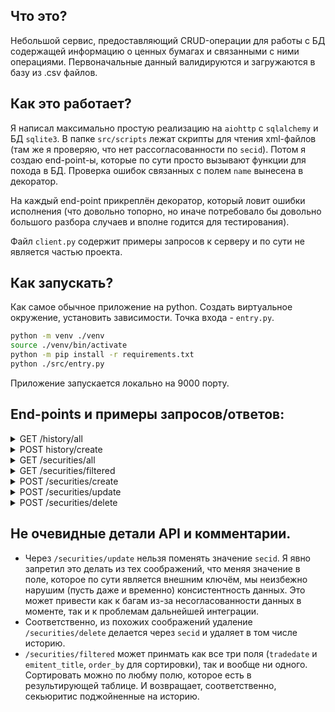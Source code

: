## Что это?
Небольшой сервис, предоставляющий CRUD-операции для работы с БД содержащей информацию о ценных бумагах и связанными с ними операциями. Первоначальные данный валидируются и загружаются в базу из .csv файлов.

## Как это работает?
Я написал максимально простую реализацию на `aiohttp` с `sqlalchemy` и БД `sqlite3`. В папке `src/scripts` лежат скрипты для чтения xml-файлов (там же я проверяю, что нет рассогласованности по `secid`). Потом я создаю end-point-ы, которые по сути просто вызывают функции для похода в БД. Проверка ошибок связанных с полем `name` вынесена в декоратор.

На каждый end-point прикреплён декоратор, который ловит ошибки исполнения (что довольно топорно, но иначе потребовало бы довольно большого разбора случаев и вполне годится для тестирования).

Файл `client.py` содержит примеры запросов к серверу и по сути не является частью проекта.

## Как запускать?
Как самое обычное приложение на python. Создать виртуальное окружение, установить зависимости. Точка входа - `entry.py`.

```bash
python -m venv ./venv
source ./venv/bin/activate
python -m pip install -r requirements.txt
python ./src/entry.py
```

Приложение запускается локально на 9000 порту.

## End-points и примеры запросов/ответов:

<details><summary>GET /history/all</summary>
response:
    
```json
{
    "status": "success",
    "data": [
        {
            "BOARDID": "TQBR",
            "TRADEDATE": "2020-04-15",
            "SHORTNAME": "АбрауДюрсо",
            "SECID": "ABRD",
            "NUMTRADES": 171.0,
            "VALUE": 734875.0,
            "OPEN": 135.5,
            "LOW": 133.5,
            "HIGH": 136.5,
            "LEGALCLOSEPRICE": 134.5,
            "WAPRICE": 135.0,
            "CLOSE": 134.5,
            "VOLUME": 5440.0,
            "MARKETPRICE2": 135.0,
            "MARKETPRICE3": 135.0,
            "ADMITTEDQUOTE": 134.5,
            "MP2VALTRD": 734875.0,
            "MARKETPRICE3TRADESVALUE": 734875.0,
            "ADMITTEDVALUE": 734875.0,
            "WAVAL": null
        },
        {
            "BOARDID": "TQDE",
            "TRADEDATE": "2020-04-15",
            "SHORTNAME": "АСКО ао",
            "SECID": "ACKO",
            "NUMTRADES": 148.0,
            "VALUE": 497102.0,
            "OPEN": 4.04,
            "LOW": 3.94,
            "HIGH": 4.24,
            "LEGALCLOSEPRICE": 4.0,
            "WAPRICE": 4.08,
            "CLOSE": 4.02,
            "VOLUME": 121700.0,
            "MARKETPRICE2": null,
            "MARKETPRICE3": 4.08,
            "ADMITTEDQUOTE": 4.0,
            "MP2VALTRD": 0.0,
            "MARKETPRICE3TRADESVALUE": 501202.0,
            "ADMITTEDVALUE": 0.0,
            "WAVAL": null
        }
    ]
}
```
</details>

<details><summary>POST history/create</summary>
request:
  
```json
{
    "BOARDID": "ABC",
    "TRADEDATE": "2020-04-15",
    "SHORTNAME": "Рога-и-копыта",
    "SECID": "ABRD",
    "NUMTRADES": 1.0,
    "VALUE": 2.0,
    "OPEN": 3.0,
    "LOW": 4.0,
    "HIGH": 5.0,
    "LEGALCLOSEPRICE": 6.0,
    "WAPRICE": 7.0,
    "CLOSE": 8.0,
    "VOLUME": 9.0,
    "MARKETPRICE2": 10.0,
    "MARKETPRICE3": 11.0,
    "ADMITTEDQUOTE": 12.5,
    "MP2VALTRD": 13.0,
    "MARKETPRICE3TRADESVALUE": 14.0,
    "ADMITTEDVALUE": 15.0
}
```

response (secid already exists):

```json
{
    "status": "success"
}

```

response (no such secid):

```json
{
    "status": "failed",
    "reason": "No such secid"
}

```

</details>

<details><summary>GET /securities/all</summary>
response:

```json
[
    {
        "id": 2699,
        "secid": "AFKS",
        "shortname": "Система ао",
        "regnumber": "1-05-01669-A",
        "name": "АФК \"Система\" ПАО ао",
        "isin": "RU000A0DQZE3",
        "is_traded": 1,
        "emitent_id": 2046,
        "emitent_title": "ПУБЛИЧНОЕ АКЦИОНЕРНОЕ ОБЩЕСТВО \"АКЦИОНЕРНАЯ ФИНАНСОВАЯ КОРПОРАЦИЯ \"СИСТЕМА\"",
        "emitent_inn": "7703104630",
        "emitent_okpo": "27987276",
        "gosreg": "1-05-01669-A",
        "type": "common_share",
        "group": "stock_shares",
        "primary_boardid": "TQBR",
        "marketprice_boardid": "TQBR"
    },
    {
        "id": 2700,
        "secid": "AFLT",
        "shortname": "Аэрофлот",
        "regnumber": "1-01-00010-A",
        "name": "Аэрофлот-росс.авиалин(ПАО)ао",
        "isin": "RU0009062285",
        "is_traded": 1,
        "emitent_id": 1300,
        "emitent_title": "Публичное акционерное общество \"Аэрофлот – российские авиалинии\"",
        "emitent_inn": "7712040126",
        "emitent_okpo": "29063984",
        "gosreg": "1-01-00010-A",
        "type": "common_share",
        "group": "stock_shares",
        "primary_boardid": "TQBR",
        "marketprice_boardid": "TQBR"
    }
]
```

</details>


<details><summary>GET /securities/filtered</summary>
request (here can be subset of this fields):
  
```json
{
    "tradedate": "2020-04-15",
    "emitent_title": "Общество с ограниченной ответственностью Управляющая компания \"Надежное управление\"",
    "order_by": "tradedate"
}
```
  
response:

```json
{
    "status": "success",
    "data": [
        {
            "secid": "RU000A0JT8U8",
            "regnumber": "1976-94172492",
            "name": "УК Надеж.управ.ЗПИФУралНедв1",
            "emitent_title": "Общество с ограниченной ответственностью Управляющая компания \"Надежное управление\"",
            "tradedate": "2020-04-15",
            "numtrades": 0.0,
            "open": null,
            "close": null
        }
    ]
}

```

</details>

<details><summary>POST /securities/create</summary>

request:

```json
{
    "secid": "AKRN",
    "shortname": "Акрон",
    "regnumber": "1-03-00207-A",
    "name": "Акрон ПАО ао",
    "isin": "RU0009028674",
    "is_traded": 1,
    "emitent_id": 1418,
    "emitent_title": "Публичное акционерное общество \"Акрон\"",
    "emitent_inn": "5321029508",
    "emitent_okpo": "00203789",
    "gosreg": "1-03-00207-A",
    "type": "common_share",
    "group": "stock_shares",
    "primary_boardid": "TQBR",
    "marketprice_boardid": "TQBR"
}

```

response can be:

```json
{
    "status": "failed",
    "reason": "'secid' already exists"
}

```

response can be:

```json
{
    "status": "success"
}

```
___

request:
```json
{
    "secid": "UNIQUEQ_ID",
    "name": "__BAD_NAME__"
}

```

response:

```json
{
    "status": "failed",
    "reason": "incorrect symbol in 'name'"
}

```


</details>

<details><summary>POST /securities/update</summary>

___

request:

```json
{
    "secid": "123",
    "regnumber": "1976-94172492",
    "name": "УК НадежуправЗПИФУралНедв",
    "emitent_title": "Общество с ограниченной ответственностью Управляющая компания \"Надежное управление\"",
    "tradedate": "2020-04-15",
    "numtrades": 0.0
}

```

response:

```json
{
    "status": "failed",
    "reason": "'id' not specified"
}
```

___

request:

```json
{
    "id": 2700,
    "secid": "123",
    "regnumber": "1976-94172492",
    "name": "УК НадежуправЗПИФУралНедв",
    "emitent_title": "Общество с ограниченной ответственностью Управляющая компания \"Надежное управление\"",
    "tradedate": "2020-04-15",
    "numtrades": 0.0
}

```

response:

```json
{
    "status": "failed",
    "reason": "'secid' prohibited to change"
}
```

___

request:

```json
{
    "id": 2700,
    "name": "УК Рога-и-копыта"
}

```

response:

```json
{
    "status": "failed",
    "reason": "Incorrect symbol in 'name'"
}

```

___

request:

```json
{
    "id": 2700,
    "name": "УК Рога и копыта"
}

```

response:

```json
{
    "status": "success"
}

```

</details>

<details><summary>POST /securities/delete</summary>

request:

```json
{
    "secid": "NEW1111111",
}

```

response:

```json
{
    "status": "success"
}
```

</details>

## Не очевидные детали API и комментарии.
* Через `/securities/update` нельзя поменять значение `secid`. Я явно запретил это делать из тех соображений, что меняя значение в поле, которое по сути является внешним ключём, мы неизбежно нарушим (пусть даже и временно) консистентность данных. Это может привести как к багам из-за несогласованности данных в моменте, так и к проблемам дальнейшей интеграции.
* Соответственно, из похожих соображений удаление `/securities/delete` делается через `secid` и удаляет в том числе историю.
* `/securities/filtered` может принмать как все три поля (`tradedate` и `emitent_title`, `order_by` для сортировки), так и вообще ни одного. Сортировать можно по любму полю, которое есть в результирующей таблице. И возвращает, соответственно, секьюритис поджойненные на историю.
